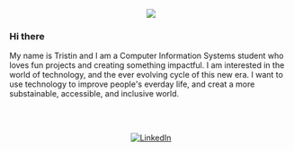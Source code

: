<p align="center">
  <img src="https://github.com/TristinLongstreath/profile-readme/blob/main/banner.png">
</p>

### Hi there 

My name is Tristin and I am a Computer Information Systems student who loves fun projects and creating something impactful. I am interested in the world of technology, and the ever evolving cycle of this new era. I want to use technology to improve people's everday life, and creat a more substainable, accessible, and inclusive world. 

<br><br>
<p align="center">
  <a href="https://www.linkedin.com/in/tristinlongstreath/" target="_blank"><img src="https://img.shields.io/badge/LinkedIn-0077B5?style=for-the-badge&logo=linkedin&logoColor=white" alt="LinkedIn"></a>
</p>
